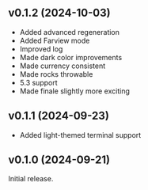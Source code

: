 ## v0.1.2 (2024-10-03)
- Added advanced regeneration
- Added Farview mode
- Improved log
- Made dark color improvements
- Made currency consistent
- Made rocks throwable
- 5.3 support
- Made finale slightly more exciting

## v0.1.1 (2024-09-23)
- Added light-themed terminal support

## v0.1.0 (2024-09-21)
Initial release.

